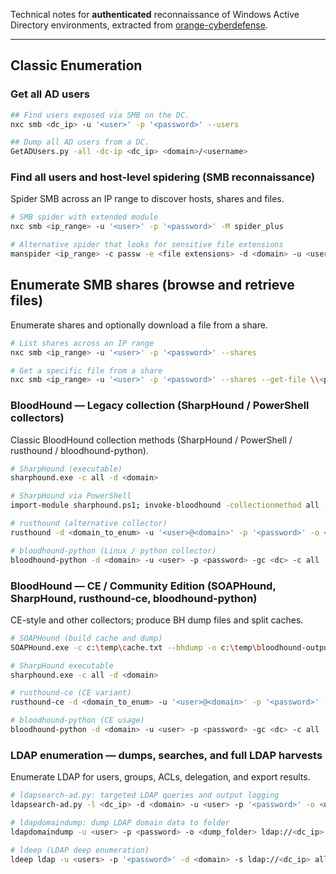 Technical notes for **authenticated** reconnaissance of Windows Active Directory environments, extracted from [orange-cyberdefense](https://orange-cyberdefense.github.io/ocd-mindmaps/img/mindmap_ad_dark_classic_2025.03.excalidraw.svg).


---
## Classic Enumeration

### Get all AD users 

```bash
## Find users exposed via SMB on the DC.
nxc smb <dc_ip> -u '<user>' -p '<password>' --users

## Dump all AD users from a DC.
GetADUsers.py -all -dc-ip <dc_ip> <domain>/<username>
```

### Find all users and host-level spidering (SMB reconnaissance)

Spider SMB across an IP range to discover hosts, shares and files.
```bash
# SMB spider with extended module
nxc smb <ip_range> -u '<user>' -p '<password>' -M spider_plus

# Alternative spider that looks for sensitive file extensions
manspider <ip_range> -c passw -e <file extensions> -d <domain> -u <user> -p <password>
```

## Enumerate SMB shares (browse and retrieve files)

Enumerate shares and optionally download a file from a share.
```bash
# List shares across an IP range
nxc smb <ip_range> -u '<user>' -p '<password>' --shares

# Get a specific file from a share
nxc smb <ip_range> -u '<user>' -p '<password>' --shares --get-file \\<path>\\<filename> <filename>
```

### BloodHound — Legacy collection (SharpHound / PowerShell collectors)

Classic BloodHound collection methods (SharpHound / PowerShell / rusthound / bloodhound-python).
```bash
# SharpHound (executable)
sharphound.exe -c all -d <domain>

# SharpHound via PowerShell
import-module sharphound.ps1; invoke-bloodhound -collectionmethod all -domain <domain>

# rusthound (alternative collector)
rusthound -d <domain_to_enum> -u '<user>@<domain>' -p '<password>' -o <outfile.zip> -z

# bloodhound-python (Linux / python collector)
bloodhound-python -d <domain> -u <user> -p <password> -gc <dc> -c all
```

### BloodHound — CE / Community Edition (SOAPHound, SharpHound, rusthound-ce, bloodhound-python)

CE-style and other collectors; produce BH dump files and split caches.
```bash
# SOAPHound (build cache and dump)
SOAPHound.exe -c c:\temp\cache.txt --bhdump -o c:\temp\bloodhound-output --autosplit --threshold 900

# SharpHound executable
sharphound.exe -c all -d <domain>

# rusthound-ce (CE variant)
rusthound-ce -d <domain_to_enum> -u '<user>@<domain>' -p '<password>' -o <outfile.zip> -z --ldap-filter=(objectGuid=*)

# bloodhound-python (CE usage)
bloodhound-python -d <domain> -u <user> -p <password> -gc <dc> -c all
```

### LDAP enumeration — dumps, searches, and full LDAP harvests

Enumerate LDAP for users, groups, ACLs, delegation, and export results.
```bash
# ldapsearch-ad.py: targeted LDAP queries and output logging
ldapsearch-ad.py -l <dc_ip> -d <domain> -u <user> -p '<password>' -o <output.log> -t all

# ldapdomaindump: dump LDAP domain data to folder
ldapdomaindump -u <user> -p <password> -o <dump_folder> ldap://<dc_ip>:389

# ldeep (LDAP deep enumeration)
ldeep ldap -u <users> -p '<password>' -d <domain> -s ldap://<dc_ip> all <backup_folder>
```
